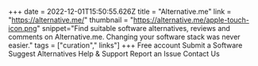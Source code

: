 +++
date = 2022-12-01T15:50:55.626Z
title = "Alternative.me"
link = "https://alternative.me/"
thumbnail = "https://alternative.me/apple-touch-icon.png"
snippet="Find suitable software alternatives, reviews and comments on Alternative.me. Changing your software stack was never easier."
tags = ["curation"," links"]
+++
Free account
Submit a Software
Suggest Alternatives
Help & Support
Report an Issue
Contact Us
